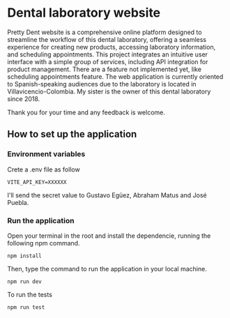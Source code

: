 # Dental laboratory website

Pretty Dent website is a comprehensive online platform designed to streamline the workflow of this dental laboratory, offering a seamless experience for creating new products, accessing laboratory information, and scheduling appointments. This project integrates an intuitive user interface with a simple group of services, including API integration for product management. There are a feature not implemented yet, like scheduling appointments feature. The web application is currently oriented to Spanish-speaking audiences due to the laboratory is located in Villavicencio-Colombia. My sister is the owner of this dental laboratory since 2018.

Thank you for your time and any feedback is welcome.

## How to set up the application
### Environment variables
Crete a .env file as follow
```
VITE_API_KEY=XXXXXX
```
I'll send the secret value to Gustavo Egüez, Abraham Matus and José Puebla.

### Run the application
Open your terminal in the root and install the dependencie, running the following npm command.
```
npm install
```
Then, type the command to run the application in your local machine. 
```
npm run dev
```
To run the tests
```
npm run test
```

